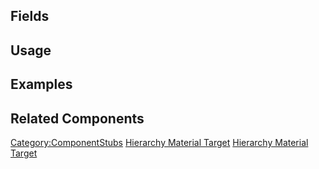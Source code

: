 <languages></languages> <translate>

## Fields

## Usage

## Examples

## Related Components

</translate>

[Category:ComponentStubs](Category:ComponentStubs "wikilink") [Hierarchy
Material Target](Category:Components{{#translation:}} "wikilink")
[Hierarchy Material
Target](Category:Components:Assets:Tagging{{#translation:}} "wikilink")